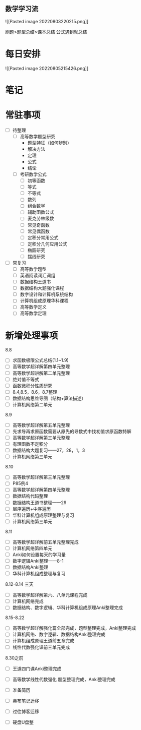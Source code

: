 ```toc
```
## 数学学习流
![[Pasted image 20220803220215.png]]

刷题>题型总结>课本总结
公式遇到就总结


# 每日安排
![[Pasted image 20220805215426.png]]


# 笔记
# 常驻事项
- [ ] 待整理
	- [ ] 高等数学题型研究
		- 题型特征（如何辨别）
		- 解决方法
		- 定理
		- 公式
		- 结论
	- [ ] 考研数学公式
		- [ ] 初等函数
		- [ ] 等式
		- [ ] 不等式
		- [ ] 数列
		- [ ] 组合数学
		- [ ] 辅助函数公式
		- [ ] 麦克劳林级数
		- [ ] 常见奇函数
		- [ ] 常见偶函数
		- [ ] 定积分常用公式
		- [ ] 定积分几何应用公式
		- [ ] 椭圆研究
		- [ ] 摆线研究

- [ ] 常复习
	- [ ] 高等数学题型
	- [ ] 英语阅读词汇词组
	- [ ] 数据结构王道书
	- [ ] 数据结构大题强化课程
	- [ ] 数字设计和计算机系统结构
	- [ ] 计算机组成原理华科课程
	- [ ] 高等数学定义
	- [ ] 高等数学定理
	
# 新增处理事项

8.8
- [ ] 求函数极限公式总结(1.1~1.9)
- [ ] 高等数学超详解第四单元整理
- [ ] 高等数学超讲解第二单元整理
- [ ] 绝对值不等式
- [ ] 函数微积分性质研究
- [ ] 8.4,8.5，8.6，8.7整理 
- [ ] 数据结构思维导图（结构+算法描述）
- [ ] 计算机网络第二单元

8.9
- [ ] 高等数学超详解第五单元整理
- [ ] 先求导再求原函数需要从原先的导数式中找初值求原函数特解
- [ ] 高等数学超详解第三单元整理
- [ ] 有理函数不定积分
- [ ] 数据结构大题复习——27，28，1，3
- [ ] 计算机网络第三单元

8.10
- [ ] 高等数学超详解第三单元整理
- [ ] P85例4
- [ ] 高等数学超详解第四单元整理
- [ ] 数据结构代码整理
- [ ] 数据结构王道书整理——29
- [ ] 层序遍历+中序遍历
- [ ] 华科计算机组成原理整理与复习
- [ ] 计算机网络第三单元

8.11 
- [ ] 高等数学超详解前五单元整理完成
- [ ] 计算机网络第四单元
- [ ] Anki如何设置每天的学习量
- [ ] 数字逻辑Anki整理——8-1
- [ ] 数据结构Anki整理
- [ ] 华科计算机组成整理与复习

8.12-8.14 三天
- [ ] 高等数学超详解第六、八单元课程完成
- [ ] 计算机网络完成
- [ ] 数据结构、数字逻辑、华科计算机组成原理Anki整理完成

8.15-8.22 
- [ ] 高等数学超详解强化篇全部完成，题型整理完成，Anki整理完成
- [ ] 计算机网络、数字逻辑、数据结构Anki整理完成
- [ ] 计算机组成原理王道前五章完成
- [ ] 线性代数强化课前三单元完成

8.30之前
- [ ] 王道四门课Anki整理完成
- [ ] 高等数学线性代数强化 题型整理完成，Anki整理完成

- [ ] 准备简历
- [ ] 幕布笔记迁移
- [ ] 过往博客迁移
- [ ] 硬盘U盘整